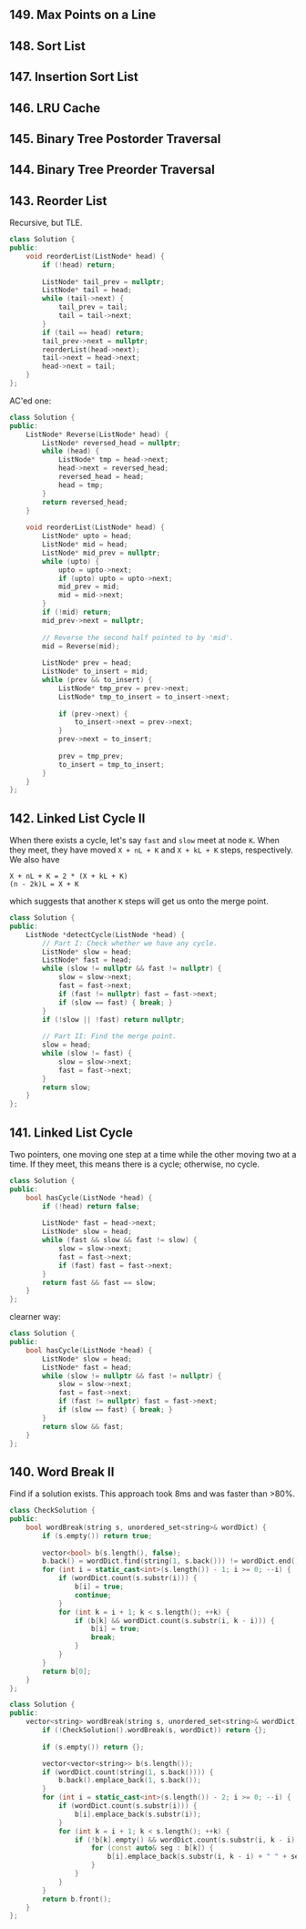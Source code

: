 ## 149. Max Points on a Line 
## 148. Sort List
## 147. Insertion Sort List
## 146. LRU Cache
## 145. Binary Tree Postorder Traversal
## 144. Binary Tree Preorder Traversal 
## 143. Reorder List 

Recursive, but TLE.

```cpp
class Solution {
public:
    void reorderList(ListNode* head) {
        if (!head) return;
        
        ListNode* tail_prev = nullptr;
        ListNode* tail = head;
        while (tail->next) {
            tail_prev = tail;
            tail = tail->next;
        }
        if (tail == head) return;
        tail_prev->next = nullptr;
        reorderList(head->next);
        tail->next = head->next;
        head->next = tail;
    }
};
```

AC'ed one:
```cpp
class Solution {
public:
    ListNode* Reverse(ListNode* head) {
        ListNode* reversed_head = nullptr;
        while (head) {
            ListNode* tmp = head->next;
            head->next = reversed_head;
            reversed_head = head;
            head = tmp;
        }
        return reversed_head;
    }
    
    void reorderList(ListNode* head) {
        ListNode* upto = head;
        ListNode* mid = head;
        ListNode* mid_prev = nullptr;
        while (upto) {
            upto = upto->next;
            if (upto) upto = upto->next;
            mid_prev = mid;
            mid = mid->next;
        }
        if (!mid) return;
        mid_prev->next = nullptr;
        
        // Reverse the second half pointed to by 'mid'.
        mid = Reverse(mid);
        
        ListNode* prev = head;
        ListNode* to_insert = mid;
        while (prev && to_insert) {
            ListNode* tmp_prev = prev->next;
            ListNode* tmp_to_insert = to_insert->next;
            
            if (prev->next) {
                to_insert->next = prev->next;
            }
            prev->next = to_insert;
            
            prev = tmp_prev;
            to_insert = tmp_to_insert;
        }
    }
};
```

## 142. Linked List Cycle II 

When there exists a cycle, let's say `fast` and `slow` meet
at node `K`. When they meet, they have moved `X + nL + K` and
`X + kL + K` steps, respectively. We also have

```
X + nL + K = 2 * (X + kL + K)
(n - 2k)L = X + K
```
which suggests that another `K` steps will get us onto the
merge point.

```cpp
class Solution {
public:
    ListNode *detectCycle(ListNode *head) {
        // Part I: Check whether we have any cycle.
        ListNode* slow = head;
        ListNode* fast = head;
        while (slow != nullptr && fast != nullptr) {
            slow = slow->next;
            fast = fast->next;
            if (fast != nullptr) fast = fast->next;
            if (slow == fast) { break; }
        }
        if (!slow || !fast) return nullptr;
        
        // Part II: Find the merge point.
        slow = head;
        while (slow != fast) {
            slow = slow->next;
            fast = fast->next;
        }
        return slow;
    }
};
```

## 141. Linked List Cycle

Two pointers, one moving one step at a time while the other moving two at a time.
If they meet, this means there is a cycle; otherwise, no cycle.

```cpp
class Solution {
public:
    bool hasCycle(ListNode *head) {
        if (!head) return false;
        
        ListNode* fast = head->next;
        ListNode* slow = head;
        while (fast && slow && fast != slow) {
            slow = slow->next;
            fast = fast->next;
            if (fast) fast = fast->next;
        }
        return fast && fast == slow;
    }
};
```

clearner way:

```cpp
class Solution {
public:
    bool hasCycle(ListNode *head) {
        ListNode* slow = head;
        ListNode* fast = head;
        while (slow != nullptr && fast != nullptr) {
            slow = slow->next;
            fast = fast->next;
            if (fast != nullptr) fast = fast->next;
            if (slow == fast) { break; }
        }
        return slow && fast;
    }
};
```

## 140. Word Break II

Find if a solution exists. This approach took 8ms and was faster than >80%.

```cpp
class CheckSolution {
public:
    bool wordBreak(string s, unordered_set<string>& wordDict) {
        if (s.empty()) return true;
        
        vector<bool> b(s.length(), false);
        b.back() = wordDict.find(string(1, s.back())) != wordDict.end();
        for (int i = static_cast<int>(s.length()) - 1; i >= 0; --i) {
            if (wordDict.count(s.substr(i))) {
                b[i] = true;
                continue;
            }
            for (int k = i + 1; k < s.length(); ++k) {
                if (b[k] && wordDict.count(s.substr(i, k - i))) {
                    b[i] = true;
                    break;
                }
            }
        }
        return b[0];
    }
};

class Solution {
public:
    vector<string> wordBreak(string s, unordered_set<string>& wordDict) {
        if (!CheckSolution().wordBreak(s, wordDict)) return {};
        
        if (s.empty()) return {};

        vector<vector<string>> b(s.length());
        if (wordDict.count(string(1, s.back()))) {
            b.back().emplace_back(1, s.back());
        }
        for (int i = static_cast<int>(s.length()) - 2; i >= 0; --i) {
            if (wordDict.count(s.substr(i))) {
                b[i].emplace_back(s.substr(i));
            }
            for (int k = i + 1; k < s.length(); ++k) {
                if (!b[k].empty() && wordDict.count(s.substr(i, k - i))) {
                    for (const auto& seg : b[k]) {
                        b[i].emplace_back(s.substr(i, k - i) + " " + seg);
                    }
                }
            }
        }
        return b.front();
    }
};
```
